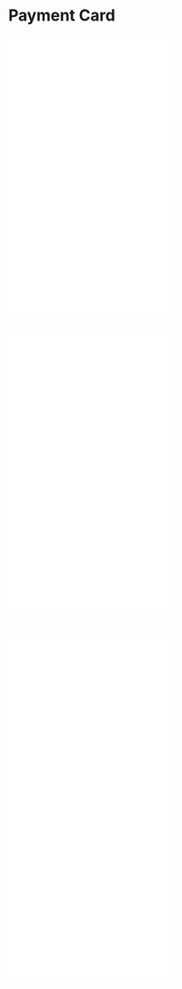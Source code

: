 # Payment Card
<iframe style="margin-bottom: 40px;" border="0" frameborder="0" height="500" scrolling="no" src="/framepay-docs/examples/example2.html"></iframe>
<iframe style="margin-bottom: 40px;" border="0" frameborder="0" height="500" scrolling="no" src="/framepay-docs/examples/example3.html"></iframe>
<iframe style="margin-bottom: 40px;" border="0" frameborder="0" height="620" scrolling="no" src="/framepay-docs/examples/example4.html"></iframe>
